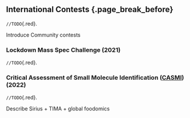 ## International Contests {.page_break_before}

`//TODO`{.red}.

Introduce Community contests

### Lockdown Mass Spec Challenge (2021)

`//TODO`{.red}.

### Critical Assessment of Small Molecule Identification ([CASMI](#casmi)) (2022)

`//TODO`{.red}.

Describe Sirius + TIMA + global foodomics
